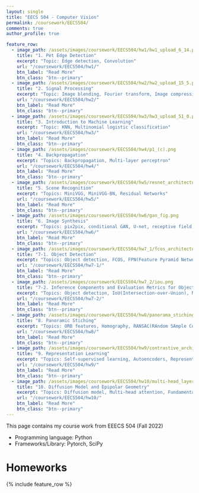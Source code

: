 ```yaml
---
layout: single
title: "EECS 504 - Computer Vision"
permalink: /coursework/EECS504/
comments: true
author_profile: true

feature_row:
  - image_path: /assets/images/coursework/EECS504/hw1/hw1_upload_6_14.png
    title: "1. Pet Edge Detection"
    excerpt: "Topic: Edge detection, Convolution"
    url: "/coursework/EECS504/hw1/"
    btn_label: "Read More"
    btn_class: "btn--primary"	
  - image_path: /assets/images/coursework/EECS504/hw2/hw2_upload_15_5.png
    title: "2. Signal Processing"
    excerpt: "Topic: Image blending, Fourier transform, Image compression"
    url: "/coursework/EECS504/hw2/"
    btn_label: "Read More"
    btn_class: "btn--primary"	
  - image_path: /assets/images/coursework/EECS504/hw3/hw3_upload_51_0.png
    title: "3. Introduction to Machine Learning"
    excerpt: "Topic: KNN, Multinomial logistic classification"
    url: "/coursework/EECS504/hw3/"
    btn_label: "Read More"
    btn_class: "btn--primary"	
  - image_path: /assets/images/coursework/EECS504/hw4/p1_(c).png
    title: "4. Backpropagation"
    excerpt: "Topics: Backpropagation, Multi-layer perceptron"
    url: "/coursework/EECS504/hw4/"
    btn_label: "Read More"
    btn_class: "btn--primary"	
  - image_path: /assets/images/coursework/EECS504/hw5/resnet_architecture.png
    title: "5. Scene Recognition"
    excerpt: "Topics: MiniVGG, MiniVGG-BN, Residual Networks"
    url: "/coursework/EECS504/hw5/"
    btn_label: "Read More"
    btn_class: "btn--primary"	
  - image_path: /assets/images/coursework/EECS504/hw6/gan_fig.png
    title: "6. Image Synthesis"
    excerpt: "Topics: pix2pix, conditional GAN, U-net, receptive field, style transfer"
    url: "/coursework/EECS504/hw6/"
    btn_label: "Read More"
    btn_class: "btn--primary"	
  - image_path: /assets/images/coursework/EECS504/hw7_1/fcos_architecture.png
    title: "7-1. Object Detection"
    excerpt: "Topics: Object detection, FCOS, FPN(Feature Pyramid Network), GIoU(Generalized Intersection-over-Union), BCE(Binary Cross Entropy), mAP(mean Average Precision)"
    url: "/coursework/EECS504/hw7-1/"
    btn_label: "Read More"
    btn_class: "btn--primary"	
  - image_path: /assets/images/coursework/EECS504/hw7_2/iou.png
    title: "7-2. Inference Components and Evaluation Metrics for Object Detection"
    excerpt: "Topics: Object detection, IoU(Intersection-over-Union), NMS(Non-Maximum Suppression), mAP(mean Average Precision)"
    url: "/coursework/EECS504/hw7-2/"
    btn_label: "Read More"
    btn_class: "btn--primary"	
  - image_path: /assets/images/coursework/EECS504/hw8/panorama_stiching.png
    title: "8. Panoramic Stiching"
    excerpt: "Topics: ORB features, Homography, RANSAC(RAndom SAmple Consensus)"
    url: "/coursework/EECS504/hw8/"
    btn_label: "Read More"
    btn_class: "btn--primary"	
  - image_path: /assets/images/coursework/EECS504/hw9/contrastive_architecture.png
    title: "9. Representation Learning"
    excerpt: "Topics: Self-supervised learning, Autoencoders, Representation learning, CLIP(Contrastive Language-Image Pre-training)"
    url: "/coursework/EECS504/hw9/"
    btn_label: "Read More"
    btn_class: "btn--primary"	
  - image_path: /assets/images/coursework/EECS504/hw10/multi-head_layer.png
    title: "10. Diffusion Model and Epipolar Geometry"
    excerpt: "Topics: Diffusion model, Multi-head attention, Fundamental matrix, Homogeneous coordinates"
    url: "/coursework/EECS504/hw10/"
    btn_label: "Read More"
    btn_class: "btn--primary"	
---
```


This page contains my course work from EEECS 504 (Fall 2022)

- Programming language: Python
- Frameworks/Library: Pytorch, SciPy

# Homeworks

 {% include feature_row %}